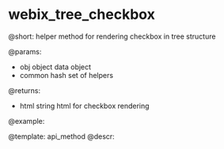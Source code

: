webix_tree_checkbox
=============

@short: helper method for rendering checkbox in tree structure
	

@params:
- obj		object		data object
- common	hash		set of helpers


@returns:
- html		string		html for checkbox rendering 	

@example:


@template:	api_method
@descr:



